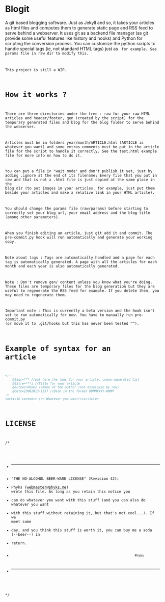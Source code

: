 Blogit
======

A git based blogging software. Just as Jekyll and so, it takes your articles as html files and computes them to generate static page and RSS feed to serve behind a webserver. It uses git as a backend file manager (as git provide some useful features like history and hooks) and Python for scripting the conversion process. You can customize the python scripts to handle special tags (ie, not standard HTML tags) just as <code> for example. See params file in raw dir to modify this.

This project is still a WIP.

How it works ?
==============

There are three directories under the tree : raw for your raw HTML articles and header/footer, gen (created by the script) for the temporary generated files and blog for the blog folder to serve behind the webserver.

Articles must be in folders year/month/ARTICLE.html (ARTICLE is whatever you want) and some extras comments must be put in the article file for the script to handle it correctly. See the test.html example file for more info on how to do it.

You can put a file in "wait mode" and don't publish it yet, just by adding .ignore at the end of its filename; Every file that you put in raw and that is not a .html file is just copied at the same place in the blog dir (to put images in your articles, for example, just put them beside your articles and make a relative link in your HTML article).

You should change the params file (raw/params) before starting to correctly set your blog url, your email address and the blog title (among other parameters).

When you finish editing an article, just git add it and commit. The pre-commit.py hook will run automatically and generate your working copy.

Note about tags : Tags are automatically handled and a page for each tag is automatically generated. A page with all the articles for each month and each year is also automatically generated.

Note : Don't remove gen/ content unless you know what you're doing. These files are temporary files for the blog generation but they are useful to regenerate the RSS feed for example. If you delete them, you may need to regenerate them.

Important note : This is currently a beta version and the hook isn't set to run automatically for now. You have to manually run pre-commit.py (or move it to .git/hooks but this has never been tested ^^).

Example of syntax for an article
================================
```HTML
<!--
	@tags=*** //put here the tags for your article, comma-separated list
	@titre=***i //Title for your article
	@author=Phyks //Name of the author (not displayed by now)
	@date=23062013-1337 //Date in the format DDMMYYYY-HHMM
->
<article content> (== Whatever you want)</article>
```

LICENSE
=======
/*
* --------------------------------------------------------------------------------
* "THE NO-ALCOHOL BEER-WARE LICENSE" (Revision 42):
* Phyks (webmaster@phyks.me) wrote this file. As long as you retain this notice you
* can do whatever you want with this stuff (and you can also do whatever you want
* with this stuff without retaining it, but that's not cool...). If we meet some 
* day, and you think this stuff is worth it, you can buy me a soda (--beer--) in 
* return.
*																		Phyks
* ---------------------------------------------------------------------------------
*/
